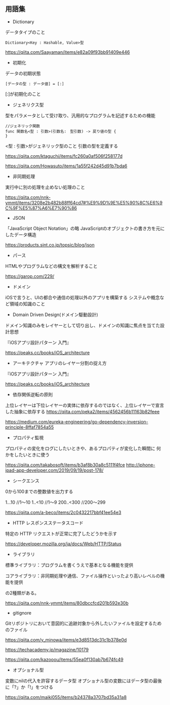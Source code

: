 用語集
-

- Dictionary

データタイプのこと
```
Dictionary<Key : Hashable, Value>型
```

https://qiita.com/Saayaman/items/e82a09f93bb91409e446

- 初期化

データの初期状態

```
[データの型 : データ値] = [:]
```
 [:]が初期化のこと

- ジェネリクス型

型をパラメータとして受け取り、汎用的なプログラムを記述するための機能
```
//ジェネリック関数
func 関数名<型 : 引数>(引数名:　型引数) -> 戻り値の型 {
}
```
<型 : 引数>がジェネリック型のこと
引数の型を定義する

https://qiita.com/ktaguchi/items/fc260a0af506f258177d

https://qiita.com/Howasuto/items/1a55f242d45d91b7bda6

- 非同期処理

実行中に別の処理を止めない処理のこと

https://qiita.com/nnk-ymmt/items/3208e2b482b88ff64cd7#%E9%9D%9E%E5%90%8C%E6%9C%9F%E5%87%A6%E7%90%86

-  JSON

「JavaScript Object Notation」の略
JavaScriptのオブジェクトの書き方を元にしたデータ構造

https://products.sint.co.jp/topsic/blog/json

- パース

HTMLやプログラムなどの構文を解析すること

https://garop.com/229/

- ドメイン

iOSで言うと、UIの都合や通信の処理以外のアプリを構築する
システムや概念など領域の知識のこと

- Domain Driven Design(ドメイン駆動設計)

ドメイン知識のみをレイヤーとして切り出し、ドメインの知識に焦点を当てた設計思想

『iOSアプリ設計パターン 入門』

https://peaks.cc/books/iOS_architecture

- アーキテクチャ
アプリのレイヤー分割の捉え方

『iOSアプリ設計パターン 入門』

https://peaks.cc/books/iOS_architecture

- 依存関係逆転の原則

上位レイヤーは下位レイヤーの実体に依存するのではなく、上位レイヤーで宣言した抽象に依存する
https://qiita.com/peka2/items/4562456b11163b82feee

https://medium.com/eureka-engineering/go-dependency-inversion-principle-8ffaf7854a55


- プロパティ監視

プロパティの変化をログにしたいときや、あるプロパティが変化した瞬間に
何かをしたいときに使う

https://qiita.com/takabosoft/items/b3af8b30a8c5111f4fce
http://iphone-ipad-app-developer.com/2019/09/19/post-178/

- シークエンス

0から100までの整数値を出力する

1...10 //1〜10
1..<10 //1〜9
200..<300 //200〜299

https://qiita.com/a-beco/items/2c0432217bbf41ee54e3

- HTTP レスポンスステータスコード

特定の HTTP リクエストが正常に完了したどうかを示す

https://developer.mozilla.org/ja/docs/Web/HTTP/Status

- ライブラリ

標準ライブラリ：プログラムを書くうえで基本となる機能を提供

コアライブラリ：非同期処理や通信、ファイル操作といったより高いレベルの機能を提供

の2種類がある。

https://qiita.com/nnk-ymmt/items/80dbccfcd201b592e30b

- gitignore

 Gitリポジトリにおいて意図的に追跡対象から外したいファイルを設定するためのファイル
 
https://qiita.com/y_minowa/items/e3d8513dc31c1b378e0d

https://techacademy.jp/magazine/10179

https://qiita.com/kazooou/items/55ea0f130ab7b674fc49

- オプショナル型

変数にnilの代入を許容するデータ型
オプショナル型の変数にはデータ型の最後に「?」か「!」をつける

https://qiita.com/maiki055/items/b24378a3707bd35a31a8
